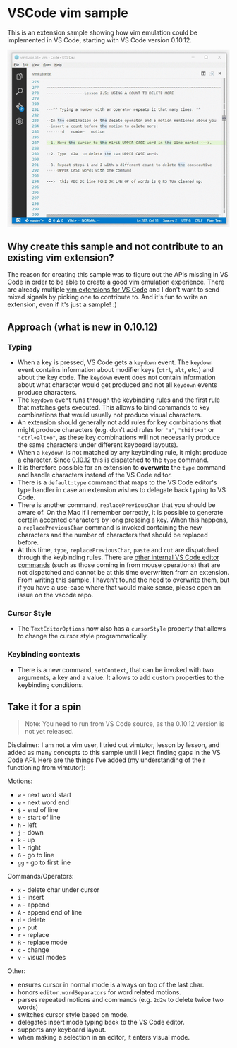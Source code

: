 # VSCode vim sample

This is an extension sample showing how vim emulation could be implemented in VS Code, starting with VS Code version 0.10.12.

![Screenshot](example.gif)

## Why create this sample and  not contribute to an existing vim extension?
The reason for creating this sample was to figure out the APIs missing in VS Code in order to be able to create a good vim emulation experience.
There are already multiple [vim extensions for VS Code](https://marketplace.visualstudio.com/search?term=vim&target=VSCode&sortBy=Relevance) and I don't want to send mixed signals by picking one to contribute to.
And it's fun to write an extension, even if it's just a sample! :)


## Approach (what is new in 0.10.12)

### Typing

* When a key is pressed, VS Code gets a `keydown` event. The `keydown` event contains information about modifier keys (`ctrl`, `alt`, etc.) and about the key code. The `keydown` event does not contain information about what character would get produced and not all `keydown` events produce characters.
* The `keydown` event runs through the keybinding rules and the first rule that matches gets executed. This allows to bind commands to key combinations that would usually not produce visual characters.
* An extension should generally not add rules for key combinations that might produce characters (e.g. don't add rules for `"a"`, `"shift+a"` or `"ctrl+alt+o"`, as these key combinations will not necessarily produce the same characters under different keyboard layouts).
* When a `keydown` is not matched by any keybinding rule, it might produce a character. Since 0.10.12 this is dispatched to the `type` command.
* It is therefore possible for an extension to **overwrite** the `type` command and handle characters instead of the VS Code editor.
* There is a `default:type` command that maps to the VS Code editor's type handler in case an extension wishes to delegate back typing to VS Code.
* There is another command, `replacePreviousChar` that you should be aware of. On the Mac if I remember correctly, it is possible to generate certain accented characters by long pressing a key. When this happens, a `replacePreviousChar` command is invoked containing the new characters and the number of characters that should be replaced before.
* At this time, `type`, `replacePreviousChar`, `paste` and `cut` are dispatched through the keybinding rules. There are [other internal VS Code editor commands](https://github.com/Microsoft/vscode/blob/master/src/vs/editor/browser/view/viewController.ts) (such as those coming in from mouse operations) that are not dispatched and cannot be at this time overwritten from an extension. From writing this sample, I haven't found the need to overwrite them, but if you have a use-case where that would make sense, please open an issue on the vscode repo.

### Cursor Style

* The `TextEditorOptions` now also has a `cursorStyle` property that allows to change the cursor style programmatically.

### Keybinding contexts

* There is a new command, `setContext`, that can be invoked with two arguments, a key and a value. It allows to add custom properties to the keybinding conditions.


## Take it for a spin

> Note: You need to run from VS Code source, as the 0.10.12 version is not yet released.

Disclaimer: I am not a vim user, I tried out vimtutor, lesson by lesson, and added as many concepts to this sample until I kept finding gaps in the VS Code API. Here are the things I've added (my understanding of their functioning from vimtutor):

Motions:
* `w` - next word start
* `e` - next word end
* `$` - end of line
* `0` - start of line
* `h` - left
* `j` - down
* `k` - up
* `l` - right
* `G` - go to line
* `gg` - go to first line

Commands/Operators:
* `x` - delete char under cursor
* `i` - insert
* `a` - append
* `A` - append end of line
* `d` - delete
* `p` - put
* `r` - replace
* `R` - replace mode
* `c` - change
* `v` - visual modes

Other:
* ensures cursor in normal mode is always on top of the last char.
* honors `editor.wordSeparators` for word related motions.
* parses repeated motions and commands (e.g. `2d2w` to delete twice two words)
* switches cursor style based on mode.
* delegates insert mode typing back to the VS Code editor.
* supports any keyboard layout.
* when making a selection in an editor, it enters visual mode.
